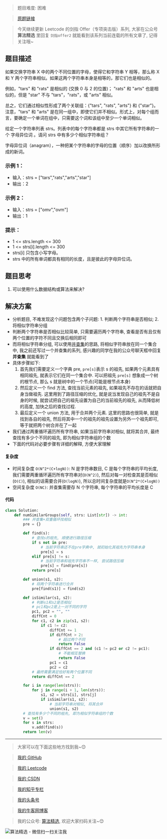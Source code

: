 > 题目难度: 困难

> [原题链接](https://leetcode.cn/problems/H6lPxb/)

> 今天继续更新 Leetcode 的剑指 Offer（专项突击版）系列, 大家在公众号 **算法精选** 里回复 `剑指offer2` 就能看到该系列当前连载的所有文章了, 记得关注哦~

## 题目描述

如果交换字符串 X 中的两个不同位置的字母，使得它和字符串 Y 相等，那么称 X 和 Y 两个字符串相似。如果这两个字符串本身是相等的，那它们也是相似的。

例如，"tars" 和 "rats" 是相似的 (交换 0 与 2 的位置)； "rats" 和 "arts" 也是相似的，但是 "star" 不与 "tars"，"rats"，或 "arts" 相似。

总之，它们通过相似性形成了两个关联组：{"tars", "rats", "arts"} 和 {"star"}。注意，"tars" 和 "arts" 是在同一组中，即使它们并不相似。形式上，对每个组而言，要确定一个单词在组中，只需要这个词和该组中至少一个单词相似。

给定一个字符串列表 strs。列表中的每个字符串都是 strs 中其它所有字符串的一个 字母异位词 。请问 strs 中有多少个相似字符串组？

字母异位词（anagram），一种把某个字符串的字母的位置（顺序）加以改换所形成的新词。

### 示例 1：

- 输入：strs = ["tars","rats","arts","star"]
- 输出：2

### 示例 2：

- 输入：strs = ["omv","ovm"]
- 输出：1

### 提示：

- 1 <= strs.length <= 300
- 1 <= strs[i].length <= 300
- strs[i] 只包含小写字母。
- strs 中的所有单词都具有相同的长度，且是彼此的字母异位词。

## 题目思考

1. 可以使用什么数据结构或算法来解决?

## 解决方案

- 分析题目, 不难发现这个问题包含两个子问题: 1. 判断两个字符串是否相似; 2. 将相似字符串分组
- 判断两个字符串是否相似比较简单, 只需要遍历两个字符串, 查看是否有且仅有两个位置的字符不同且交换后相同即可
- 而将相似字符串分组, 可以使用[并查集](https://zh.wikipedia.org/wiki/%E5%B9%B6%E6%9F%A5%E9%9B%86)的思路, 将相似字符串放在同一个集合中, 我之前还写过一个并查集的系列, 感兴趣的同学在我的公众号聊天框中回复 **并查集** 就能看到了
- 具体步骤如下:
  1. 首先我们需要定义一个字典 pre, `pre[s]`表示 s 的祖先, 如果两个元素具有相同祖先, 就表示它们在同一个集合中. 可以把祖先 `pre[s]` 想象成一个树的根节点, 那么 s 就是树中的一个节点(可能是根节点本身)
  2. 然后定义一个 find 方法, 查找当前元素的祖先, 如果祖先不存在的话就把自身当做祖先. 这里用到了路径压缩的优化, 就是说当发现自己的祖先不是自身的时候, 就尝试把自己的祖先设置为自己的当前祖先的祖先, 从而降低树的高度, 加快之后的查找过程.
  3. 最后定义一个 union 方法, 用于合并两个元素. 这里的思路也很简单, 就是找到各自的祖先, 然后将其中一个的祖先的祖先设置为另外一个祖先即可, 等于就把两个树合并在了一起
- 我们通过两重循环遍历所有字符串, 如果当前字符串对相似, 就将其合并, 最终查找有多少个不同的祖先, 即为相似字符串组的个数
- 下面的代码对必要步骤有详细的解释, 方便大家理解

#### 复杂度

- 时间复杂度 `O(N^2*(C+logN))`: N 是字符串数目, C 是每个字符串的平均长度, 我们需要两重循环遍历所有字符串对(`O(N^2)`), 然后对每一对检查其是否相似(`O(C)`), 相似的话需要合并(`O(logN)`), 所以总时间复杂度就是`O(N^2*(C+logN))`
- 空间复杂度 `O(NC)`: 并查集需要存 N 个字符串, 每个字符串的平均长度是 C

#### 代码

```python
class Solution:
    def numSimilarGroups(self, strs: List[str]) -> int:
        ### 并查集+双重循环找相似
        pre = {}

        def find(s):
            # 查找s的祖先, 顺便进行路径压缩
            if s not in pre:
                # 当前字符串还不在pre字典中, 就初始化其祖先为字符串本身
                pre[s] = s
            elif pre[s] != s:
                # 当前字符串和祖先字符串不一样, 尝试路径压缩
                pre[s] = find(pre[s])
            return pre[s]

        def union(s1, s2):
            # 将两个字符串进行合并
            pre[find(s1)] = find(s2)

        def isSimilar(s1, s2):
            # 判断s1和s2是否相似
            # pc1和pc2是上一对不同的字符
            pc1, pc2 = "", ""
            diffCnt = 0
            for c1, c2 in zip(s1, s2):
                if c1 != c2:
                    diffCnt += 1
                    if diffCnt > 2:
                        # 超过两个不同
                        return False
                    if diffCnt == 2 and (c1 != pc2 or c2 != pc1):
                        # 不能相互替换
                        return False
                    pc1 = c1
                    pc2 = c2
            # 最终需要满足恰好有两个位置不同
            return diffCnt == 2

        for i in range(len(strs)):
            for j in range(i + 1, len(strs)):
                s1, s2 = strs[i], strs[j]
                if isSimilar(s1, s2):
                    # 当前字符串对相似, 将其合并
                    union(s1, s2)
        # 查找有多少个不同的祖先, 即为相似字符串组的个数
        v = set()
        for s in strs:
            v.add(find(s))
        return len(v)
```

---

> 大家可以在下面这些地方找到我~😊

> [我的 GitHub](https://github.com/zjulyx)

> [我的 Leetcode](https://leetcode-cn.com/u/suibianfahui/)

> [我的 CSDN](https://me.csdn.net/zjulyx1993)

> [我的知乎专栏](https://zhuanlan.zhihu.com/c_1242508721932464128)

> [我的头条号](https://www.toutiao.com/c/user/1090304683804520/#mid=1671643017345028)

> [我的牛客网博客](https://blog.nowcoder.net/zjulyx)

> 我的公众号: [算法精选](https://mp.weixin.qq.com/s?__biz=MzA5MDk1MjI5MA==&mid=2247484158&idx=1&sn=90176bac32cf7af40e4074c721fd8a95&chksm=900285f3a7750ce5a068c9c9773781461819633f2fd60533732637ec9520c908371ebc218d49&scene=178&cur_album_id=1386231241346859009#rd), 欢迎大家扫码关注~😊

![算法精选 - 微信扫一扫关注我](https://pic1.zhimg.com/80/v2-7c988a7b35886df51596ef23616764ac_1440w.jpg)
